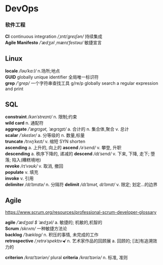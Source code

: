 # DevOps


### 软件工程

__CI__  continuous integration  _/ˌɪntɪˈɡreɪʃən/_  持续集成  
__Agile Manifesto__  _/ˈædʒəl ˌmænɪˈfestəʊ/_  敏捷宣言  


## Linux

__locale__  _/ləʊˈkɑːl/_  n.场所;地点  
__GUID__  globally unique identifier  全局唯一标识符  
__grep__  _/'grep/_  一个字符串查找工具  g/re/p globally search a regular expression and print  


## SQL

__constraint__  _/kənˈstreɪnt/_  n. 限制;约束  
__wild card__  n. 通配符  
__aggregate__  _/ˈæɡrɪɡət, ˈæɡrɪɡɪt/_  a. 合计的 n. 集合体,聚合 v. 总计  
__scalar__  _/ˈskeɪlər/_  a. 分等级的 n. 数量,标量  
__truncate__  _/trʌŋˈkeɪt/_  v. 缩短 SYN shorten  
__ascending__  a. 上升的, 向上的  __ascend__ _/əˈsend/_ v. 攀登, 升职  
__descending__  a. 秩序下降的, 递减的  __descend__ _/dɪˈsend/_ v. 下来, 下降, 走下; 堕落; 陷入(糟糕境地)  
__revoke__  _/rɪˈvəʊk/_  v. 取消, 撤回  
__populate__  v. 填充  
__invoke__  v. 引用  
__delimiter__  _/dɪˈlɪmɪtə/_  n. 分隔符  __delimit__  _/dɪˈlɪmət, dɪˈlɪmɪt/_  v. 限定; 划定…的边界  


## Agile

https://www.scrum.org/resources/professional-scrum-developer-glossary

__agile__  _/ˈædʒaɪl $ ˈædʒəl/_  a. 敏捷的; 机敏的,机智的  
__Scrum__  _/skrʌm/_  一种敏捷方法论  
__backlog__  _/ˈbæklɒɡ/_  n. 积压的事情, 未完成的工作  
__retrospective__  _/ˌretrəˈspektɪv◂/_  n. 艺术家作品的回顾展 a. 回顾的; [法]有追溯效力的  

__criterion__  _/kraɪˈtɪəriən/_ plural __criteria__  _/kraɪˈtɪəriə/_ n. 标准, 准则  








